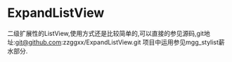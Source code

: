 # ExpandListView

二级扩展性的ListView,使用方式还是比较简单的,可以直接的参见源码,git地址:git@github.com:zzggxx/ExpandListView.git
项目中运用参见mgg_stylist薪水部分.